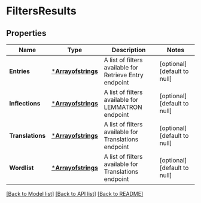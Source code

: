 # FiltersResults

## Properties
Name | Type | Description | Notes
------------ | ------------- | ------------- | -------------
**Entries** | [***Arrayofstrings**](arrayofstrings.md) | A list of filters available for Retrieve Entry endpoint | [optional] [default to null]
**Inflections** | [***Arrayofstrings**](arrayofstrings.md) | A list of filters available for LEMMATRON endpoint | [optional] [default to null]
**Translations** | [***Arrayofstrings**](arrayofstrings.md) | A list of filters available for Translations endpoint | [optional] [default to null]
**Wordlist** | [***Arrayofstrings**](arrayofstrings.md) | A list of filters available for Translations endpoint | [optional] [default to null]

[[Back to Model list]](../README.md#documentation-for-models) [[Back to API list]](../README.md#documentation-for-api-endpoints) [[Back to README]](../README.md)


